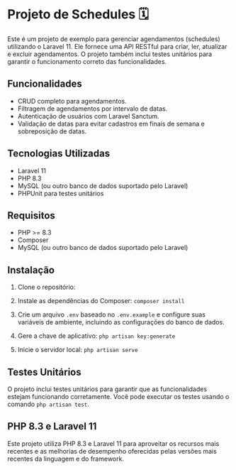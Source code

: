 # Projeto de Schedules 🗓️

Este é um projeto de exemplo para gerenciar agendamentos (schedules) utilizando o Laravel 11. Ele fornece uma API RESTful para criar, ler, atualizar e excluir agendamentos. O projeto também inclui testes unitários para garantir o funcionamento correto das funcionalidades.

## Funcionalidades

- CRUD completo para agendamentos.
- Filtragem de agendamentos por intervalo de datas.
- Autenticação de usuários com Laravel Sanctum.
- Validação de datas para evitar cadastros em finais de semana e sobreposição de datas.

## Tecnologias Utilizadas

- Laravel 11
- PHP 8.3
- MySQL (ou outro banco de dados suportado pelo Laravel)
- PHPUnit para testes unitários

## Requisitos

- PHP >= 8.3
- Composer
- MySQL (ou outro banco de dados suportado pelo Laravel)

## Instalação

1. Clone o repositório:

2. Instale as dependências do Composer:
`composer install`

3. Crie um arquivo `.env` baseado no `.env.example` e configure suas variáveis de ambiente, incluindo as configurações do banco de dados.

4. Gere a chave de aplicativo:
`php artisan key:generate`

6. Inicie o servidor local:
`php artisan serve`

## Testes Unitários

O projeto inclui testes unitários para garantir que as funcionalidades estejam funcionando corretamente. Você pode executar os testes usando o comando `php artisan test`.

## PHP 8.3 e Laravel 11

Este projeto utiliza PHP 8.3 e Laravel 11 para aproveitar os recursos mais recentes e as melhorias de desempenho oferecidas pelas versões mais recentes da linguagem e do framework.

